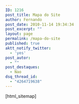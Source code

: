 ```yaml
---
ID: 1216
post_title: Mapa do Site
author: Fernando
post_date: 2010-11-14 19:34:34
post_excerpt: ""
layout: page
permalink: /mapa-do-site
published: true
aktt_notify_twitter:
  - 'yes'
post_autor:
  - ""
post_destaques:
  - Nao
dsq_thread_id:
  - "4264719638"
---
```

[html_sitemap]

<!-- ddsitemapgen -->
